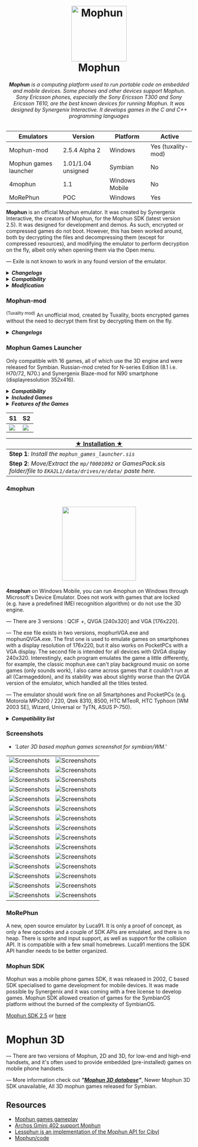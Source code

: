 <h1 align="center">
  <br>
  <a href="#"><img src="mophun_logo.png" alt="Mophun" width="150"></a>
  <br>
  Mophun
  <br>
</h1>
<i><h6 align="center"><b>Mophun</b> is a computing platform used to run portable code on embedded and mobile devices. Some phones and other devices support Mophun. Sony Ericsson phones, especially the Sony Ericsson T300 and Sony Ericsson T610, are the best known devices for running Mophun. It was designed by Synergenix Interactive. It develops games in the C and C++ programming languages</i></h6>

| Emulators  | Version    | Platform | Active |
| ---------- | ---------- | --------- | ------ |
| Mophun-mod | 2.5.4 Alpha 2   | Windows | Yes (tuxality-mod) |
| Mophun games launcher  | 1.01/1.04 unsigned | Symbian | No |
| 4mophun    | 1.1 | Windows Mobile | No |
| MoRePhun | POC | Windows | Yes |

**Mophun** is an official Mophun emulator. It was created by Synergenix Interactive, the creators of Mophun, for the Mophun SDK (latest version 2.5). It was designed for development and demos. As such, encrypted or compressed games do not boot. However, this has been worked around, both by decrypting the files and decompressing them (except for compressed resources), and modifying the emulator to perform decryption on the fly, albeit only when opening them via the Open menu. 

— Exile is not known to work in any found version of the emulator.

<details>
<summary><b><i>Changelogs</b></i></summary>

**2.5.4**
- Updated profile for Model 16 (Archos Gmini 400) including skin
- Data certificate bugfix for category 1 and 2 profiles (when using DataCertificateTestSuite for example)

**2.5.3**
- New profiles added for Symbian devices
- New preliminary profiles for unnamed jukeboxes (Model 14 & 16). No timing!
- Updates to the 3D API, see the SDK release notes
- 3D bugfix in P800/P900 profiles

**2.0.3**
- Make it possible to enable/disable onscreen joystick on P800/P900. All it does is change the screen size, it does not draw the panel.
- In models 1,2 and 5 (SonyEricsson T300 and T610 variants) use windows fonts as a fallback if a requested character does not exist in the SonyEricsson device font (i.e chinese).

**2.0.2**
- profile for GameTrac added (no timing yet)
- Added interpolation for 16bit

**2.0.1**
- Help file for emulator added

**2.0.0**
- S60 profiles split up into 7650, 3650 and N-Gage profiles
- Additional 3D features
</details>

<details>
<summary><b><i>Compatibility</b></i></summary>

* <b>General</b>

— Due to the nature of the emulator, encrypted or compressed games do not boot; commercial games are encrypted, and games not designed for Mophun-specific phones (e.g. Symbian, Windows Mobile) are also compressed. In some cases, resources are compressed separately to the program.

* <b>Specific games</b>

— The background is incorrectly drawn as a grey flat texture in Hitman, and The Da Vinci Code 3D (except 1.0.1, other versions require vMusicInit) doesn't work, which can be fixed using a special version of the emulator, which has referred to within the community as the Hitman emulator. Neither version boots Exile due to not supporting vMusicInit in 2.5.4, and vSin in the special version.
</details>

<details>
<summary><b><i>Modification</b></i></summary>

* <b>Game Expired</b>

— Some games give the message "Game Expired" at startup, which means that the game has expired. To play, you will have to change the date to the required one. You can find out with the [Date Mophun](https://github.com/ptnn0/Mophun/raw/main/Decrypt%20tools/DateMophun-eng.zip) program! Or open the *.mpn file with a text editor like editor or wordpad (on windows) and search for "00" until you find something like this " 20030417". That's the date you have to set your phone when you start the game, after the first succesfull start you can set your date to the old state.

— Use a HEX-editor like UltraEdit All you have to do, is search for the date (like 2004 or 2003 or so) in the ASCII part of the screen and change it to any year in the future.., like 2999. Save it, reload it in the phone, and voil? the game won't expire in your lifetime.

* <b>Mophun Decrypt</b>

— [Mophun Decrypt.exe](https://github.com/ptnn0/Mophun/raw/main/Decrypt%20tools/MophunDecrypt.exe) created by JaGoTu, allows for Mophun programs to be decrypted and, from Mophun Decrypt 2, decompressed.

* <b>Mophun Decrypt GUI</b>

— A GUI, [Mophun Decrypt GUI](https://github.com/ptnn0/Mophun/raw/main/Decrypt%20tools/MophunDecrypt_2.zip), created by childishbeat and written in Python, has been created to give the program a user interface. The latest version is 1.02, which predates Mophun Decrypt 2 and has not been updated to support decompression.

* <b>Mophun Decrypt GUI Changelogs</b>

— [1.02](https://github.com/ptnn0/Mophun/raw/main/Decrypt%20tools/MophunDecryptGUI_v1.02.7z) - Decreases .pyw size from 1,868 bytes to 1,713 bytes

— [1.01](https://github.com/ptnn0/Mophun/raw/main/Decrypt%20tools/MophunDecryptGUI_v1.01.7z) - Decreases .pyw size from 2,595 bytes to 1,868 bytes

— [1.0](https://github.com/ptnn0/Mophun/raw/main/Decrypt%20tools/MophunDecryptGUI_v1.0.7z) - Initial release
</details>

### Mophun-mod 
<sup>(Tuxality mod)</sup>
An unofficial mod, created by Tuxality, boots encrypted games without the need to decrypt them first by decrypting them on the fly.

<details>
<summary><b><i>Changelogs</b></i></summary>

**2.5.4 Alpha 2**
- Drag and drop support is added, minor issues are fixed (e.g. "Compressed MPN file is not supported yet!" is corrected to "Compressed MPN files are not supported yet!") and debug messages due to failure (decryption or source files) are implemented. Planned for the next version, A3 (alpha 3), are decompression, Symbian/Pocket PC key fallback and to run as early as Windows 98, just like the unmodified version.

**2.5.4 Alpha 1**
- Decryption only works if opening from the Open menu. However, compressed games are detected, but cannot run. Instead, an error saying "Compressed MPN file is not supported yet!" appears. Additionally, there may be some cases of crashing and the date, time, profile stuff is not properly set or selected
</details>

### Mophun Games Launcher
Only compatible with 16 games, all of which use the 3D engine and were released for Symbian. Russian-mod creted for N-series Edition (8.1 i.e. H70/72, N70.) and Synergenix Blaze-mod for N90 smartphone (displayresolution 352x416).

<details>
<summary><b><i>Compatibility</b></i></summary>

— Compatible with Symbian 9.1, 9.2

— The emulator should work fine on 3250, E60, 6290, N70, N93.
</details>

<details>
<summary><b><i>Included Games</b></i></summary>

- Anarchy Boxing 3D 1.60
- Carmageddon 3D
- Conflict Desert Storm (unavailable)
- Conflict Global Storm (unavailable)
- The Da Vinci Code 1.0.2
- Fatal Arena 3D
- Football Pro Contest 1.0.4
- Golf Pro Contest 1 3D
- Golf Pro Contest 3D 2 1.0.1
- Heli Attack 2
- Joe ’s Treasure Quest 3D
- Lock ‘n Load Combat Arena 1.20.0
- Lock ‘n Load Rise of War 1.01
- Lock ‘n Load 2 1.1.0
- Martial Arts 3D 1.0
- Rally Pro Contest 3D 1.30
- Worms World Party (won't work with emulator installed)
</details>

<details>
<summary><b><i>Features of the Games</b></i></summary>

— Most 3D and Multiplayer supported with Bluetooth

* 3D Graphics
* Multiplayer
* Sound Tuning
* 6680 Fix
* N90 Works
* Multi-Language Option (English, French, German, Italian, Spanish)
</details>

|  S1   |  S2  |
| --- | --- |
| <a href="#"><img src="Extra/MGL1.jpg" /></a> | <a href="#"><img src="Extra/MGL2.jpg" /></a> |

| <ins><b>★ Installation ★</ins></b> |
| ------------------------------------ |
| <b>Step 1</b>: <i>Install the <code>mophun_games_launcher.sis</code></i> | 
| <b>Step 2</b>: <i>Move/Extract the <code>mp/f0001092</code> or GamesPack.sis folder/file to <code>EKA2L1/data/drives/e/data/</code> paste here.</i> |

### 4mophun 

<h1 align="center">
        <a href="#"><img src="Extra/4mophun.jpg" width="200" /></a><br>
</h1>

**4mophun** on Windows Mobile, you can run 4mophun on Windows through Microsoft's Device Emulator. Does not work with games that are locked (e.g. have a predefined IMEI recognition algorithm) or do not use the 3D engine.

— There are 3 versions : QCIF +, QVGA [240x320] and VGA [176x220].

— The exe file exists in two versions, mophunVGA.exe and mophunQVGA.exe. The first one is used to emulate games on smartphones with a display resolution of 176x220, but it also works on PocketPCs with a VGA display. The second file is intended for all devices with QVGA display 240x320. Interestingly, each program emulates the game a little differently, for example, the classic mophun.exe can't play background music on some games (only sounds work), I also came across games that it couldn't run at all (Carmageddon), and its stability was about slightly worse than the QVGA version of the emulator, which handled all the titles tested.

— The emulator should work fine on all Smartphones and PocketPCs (e.g. Motorola MPx200 / 220, Qtek 8310, 8500, HTC MTeoR, HTC Typhoon [WM 2003 SE], Wizard, Universal or TyTN, ASUS P-750).

<details>
<summary><i><b>Compatibility list</i></b></summary>

| Name        | Code name     | Status |
| ----------- |:-------------:| -----:|
| American Racing 3D      |  |  |
| Anarchy Boxing 3D (available via Bluetooth)     | RealBoxing | Work |
| Carmageddon 3D (possible via Bluetooth)      | Carmageddon3D      |   Work |
| Conflict Desert Storm | |
| Conflict Global Storm | |
| Da Vinci Code 3D | DVC      |    Work |
| Fatal Arena 3D | FA3D      |    Work |
| Football Pro Contest | FootballPro      |    Work |
| Golf Pro Contest | GolfProContest      |    Work with no sound + some backgrounds are 176x208|
| Golf Pro Contest 2 | GolfProContest2      |    Work with no sound |
| Heli Attack 2      |  |  |
| Joes Treasure Quest 3D      |  |  |
| Lock'n Load: Rise of War | LocknLoad      |    Work |
| Lock'n Load 2 (available via Bluetooth) | Exile      |    Work |
| Lock'n Load: Combat Arena (available via Wi-Fi or GPRS) | ArenaTMN      |    Work but only multiplayer |
| Martial Arts 3D | MA3D      |    Work |
| Rally Pro Contest (available via Bluetooth) | RallyProContest      |    Work |
| Worms World Party | WormsWWP      |    Not work with bad or missing certificate |

</details>

### Screenshots
* <i>'Later 3D based mophun games screenshot for symbian/WM.'</i>

|     |     |
| --- | --- |
| ![Screenshots](Screenshots/2.jpg) | ![Screenshots](Screenshots/3.jpg) |
| ![Screenshots](Screenshots/6.jpg) | ![Screenshots](Screenshots/11.jpg) |
| ![Screenshots](Screenshots/14.jpg) | ![Screenshots](Screenshots/15.jpg) |
| ![Screenshots](Screenshots/5.jpg) | ![Screenshots](Screenshots/7.jpg) |
| ![Screenshots](Screenshots/8.jpg) | ![Screenshots](Screenshots/10.gif) |
| ![Screenshots](Screenshots/12.jpg) | ![Screenshots](Screenshots/13.jpg) |
| ![Screenshots](Screenshots/4.jpg) | ![Screenshots](Screenshots/16.gif) |
| ![Screenshots](Screenshots/17.jpg) | ![Screenshots](Screenshots/18.jpg) |
| ![Screenshots](Screenshots/19.gif) | ![Screenshots](Screenshots/20.jpg) |
| ![Screenshots](Screenshots/21.png) | ![Screenshots](Screenshots/22.png) |
| ![Screenshots](Screenshots/1.jpg) | ![Screenshots](Screenshots/23.jpg) |
| ![Screenshots](Screenshots/24.jpg) | ![Screenshots](Screenshots/25.jpg) |
| ![Screenshots](Screenshots/30.jpg) | ![Screenshots](Screenshots/26.jpg) |
| ![Screenshots](Screenshots/27..jpg) | ![Screenshots](Screenshots/31.jpg) |
| ![Screenshots](Screenshots/28.jpg) | ![Screenshots](Screenshots/29.jpg) |

### MoRePhun
A new, open source emulator by Luca91. It is only a proof of concept, as only a few opcodes and a couple of SDK APIs are emulated, and there is no heap. There is sprite and input support, as well as support for the collision API. It is compatible with a few small homebrews. Luca91 mentions the SDK API handler needs to be better organized.

### Mophun SDK
Mophun was a mobile phone games SDK, it was released in 2002, C based SDK specialised to game development for mobile devices. It was made possible by Synergenix and it was coming with a free license to develop games. Mophun SDK allowed creation of games for the SymbianOS platform without the burned of the complexity of SymbianOS.

[Mophun SDK 2.5](http://tuxality.net/public/MophunSDK_2_5.zip) or [here](https://vetusware.com/download/Mophun%20SDK%202.5/?id=17165)

# Mophun 3D
— There are two versions of Mophun, 2D and 3D, for low-end and high-end handsets, and it's often used to provide embedded (pre-installed) games on mobile phone handsets.

— More information check out <b><i>"[Mophun 3D database](https://github.com/ptnn0/Mophun/tree/main/Mophun%203D%20database)"</b></i>, Newer Mophun 3D SDK unavailable, All 3D mophun games released for Symbian.

## Resources
* [Mophun games gameplay](https://youtube.com/playlist?list=PLq278TxO0xWUsEDsDLiC6TQvDwzGbjb5k)
* [Archos Gmini 402 support Mophun](https://youtube.com/watch?v=CdGAiMqbdtA)
* [Lessphun is an implementation of the Mophun API for Cibyl](https://github.com/SimonKagstrom/lessphun)
* [Mophun/code](https://github.com/SimonKagstrom/old-projects/tree/master/mophun)

